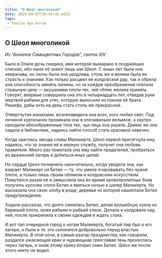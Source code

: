 ```yaml
---
title: "О Шеол многоликой"
date: 2025-08-07T19:54:42.032Z
tags:
 - Тексты про богов
---
```


О Шеол многоликой 
-----------------

*Из "Анналов Самоцветных Городов", свиток XIV*

Была в Опале дочь синдика, имя которой вымарано в позднейших списках,
ибо ныне её знают лишь как Шеол. С юных лет была она некрасива, но сколь
была она уродлива, столь же и велика была ее страсть к знаниям. Как
только расцвел её колдовской дар, так и обрела она способность менять
личины, но за каждое преображение платила страшную цену — вкушением
плоти тех, чей облик желала принять. Говорят, впервые совершила она это
в четырнадцать лет, отведав руки мертвой рабыни для утех, которую
выносили из покоев её брата Решефа, дабы хоть на день стать столь же
прекрасной.

Отвергнутая женихами, возненавидела она всех, кого любил свет. Под
личиной куртизанок проникала она в опочивальни вельмож, а наутро
находили обезображенные тела тех, чьи лица она украла. Днями же она
сидела в библиотеке, надеясь найти способ стать красивой навечно.

Когда зажглась звезда славы Маликерта, Шеол первой присягнула ему,
надеясь, что за знания её и верную службу, получит она любовь правителя.
Много раз помогала она ему найти предателей, пробраться во вражеский
лагерь и добиться иных целей.

Но сердце Шеол почернело окончательно, когда увидела она, как взирает
Маликерт на Бетил — ту, что умела очаровывать без чужой плоти, а только
лишь своим обликом и колдовским искусством. Помутился разум её и
замыслила она во время кровопролитных боев получить кусочек плоти Бетил
и явиться ночью в шатер Маликерта. Но высказала она свою злобу в роще,
деревья из которой нашептали Бетил предупреждение.

Ходили рассказы, что долго смеялась Бетил, делая волшебную куклу из
бараньей плоти, кожи рабыни и рыбьей слизи. Делала и колдовала над ней,
после прикрепила к своим одеждам и ждать стала.

И вот пал очередной город к ногам Маликерта, богатый пир был в его
лагере, и были и те, кто склонился добровольно перед властью Маликерта.
В этой ночи, в самый разгар празднества, как говорили, раздался
ужасающий крик и чудовищная трехглавая тень пронеслась через лагерь, и
эхом этому крику вторил смех Бетил. Шеол же после этого никто не видел.
